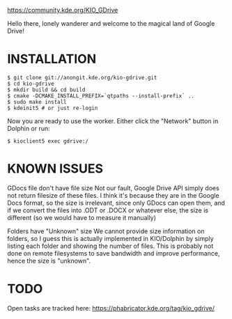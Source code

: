 https://community.kde.org/KIO_GDrive

Hello there, lonely wanderer and welcome to the magical land of Google Drive!


INSTALLATION
============

    $ git clone git://anongit.kde.org/kio-gdrive.git
    $ cd kio-gdrive
    $ mkdir build && cd build
    $ cmake -DCMAKE_INSTALL_PREFIX=`qtpaths --install-prefix` ..
    $ sudo make install
    $ kdeinit5 # or just re-login

Now you are ready to use the worker. Either click the "Network" button in Dolphin or run:

    $ kioclient5 exec gdrive:/


KNOWN ISSUES
============

GDocs file don't have file size
  Not our fault, Google Drive API simply does not return filesize of these files.
  I think it's because they are in the Google Docs format, so the size is irrelevant,
  since only GDocs can open them, and if we convert the files into .ODT or .DOCX or
  whatever else, the size is different (so we would have to measure it manually)

Folders have "Unknown" size
  We cannot provide size information on folders, so I guess this is actually implemented
  in KIO/Dolphin by simply listing each folder and showing the number of files. This
  is probably not done on remote filesystems to save bandwidth and improve performance,
  hence the size is "unknown".


TODO
===========

Open tasks are tracked here: https://phabricator.kde.org/tag/kio_gdrive/
